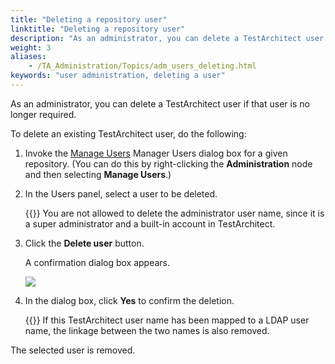 ```yaml
--- 
title: "Deleting a repository user"
linktitle: "Deleting a repository user"
description: "As an administrator, you can delete a TestArchitect user if that user is no longer required."
weight: 3
aliases: 
    - /TA_Administration/Topics/adm_users_deleting.html
keywords: "user administration, deleting a user"
---
```


As an administrator, you can delete a TestArchitect user if that user is no longer required.

To delete an existing TestArchitect user, do the following:

1.  Invoke the [Manage Users](/administration-guide/users-and-passwords/user-administration/invoking-the-manage-users-dialog-box) Manager Users dialog box for a given repository. \(You can do this by right-clicking the **Administration** node and then selecting **Manage Users**.\)

2.  In the Users panel, select a user to be deleted.

    {{<restriction>}} You are not allowed to delete the administrator user name, since it is a super administrator and a built-in account in TestArchitect.

3.  Click the **Delete user** button.

    A confirmation dialog box appears.

    ![](/images/TA_Help/Images/Delete_user_dlg.png)

4.  In the dialog box, click **Yes** to confirm the deletion.

    {{<note>}} If this TestArchitect user name has been mapped to a LDAP user name, the linkage between the two names is also removed.


The selected user is removed.




